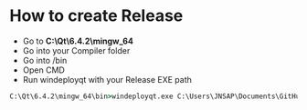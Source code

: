 # How to create Release
* Go to **C:\Qt\6.4.2\mingw_64**
* Go into your Compiler folder
* Go into /bin
* Open CMD
* Run windeployqt with your Release EXE path

```cmd
C:\Qt\6.4.2\mingw_64\bin>windeployqt.exe C:\Users\JNSAP\Documents\GitHub\ITP-Project-1\Source\Frontend\build-ITP-Project-Frontend-Desktop_Qt_6_4_2_MinGW_64_bit-Release\release\ITP-Project-Frontend.exe
```